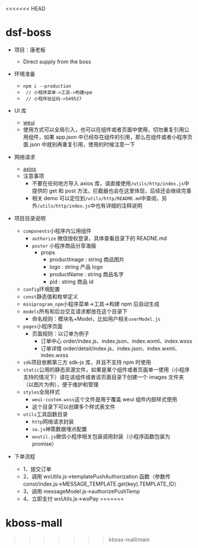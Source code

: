 <<<<<<< HEAD
# dsf-boss

- 项目：康老板

  - Direct supply from the boss

- 环境准备
  - `npm i --production `
  - ` // 小程序菜单->工具->构建npm`
  - ` // 小程序验证码->549527`
- UI 库
  - [weui](https://wechat-miniprogram.github.io/weui/docs/#weui%E7%BB%84%E4%BB%B6%E5%BA%93%E7%AE%80%E4%BB%8B)
  - 使用方式可以全局引入，也可以在组件或者页面中使用，切勿重复引用公用组件，如果 app.json 中已经存在组件的引用，那么在组件或者小程序页面.json 中就别再重复引用，使用的时候注意一下
- 网络请求
  - [axios](https://github.com/axios/axios)
  - 注意事项
    - 不要在任何地方导入 axios 库，请直接使用`/utils/http/index.js`中提供的 get 和 post 方法，拦截器也会在这里体现，后续还会继续完善
    - 相关 demo 可以定位到`/utils/http/README.md`中查阅，另外`/utils/http/index.js`中也有详细的注释说明
- 项目目录说明
  - `components`小程序内公用组件
    - `authorize` 微信授权登录，具体查看目录下的 READNE.md
    - `poster` 小程序商品分享海报
      - props
        - productImage : string 商品图片
        - logo : string 产品 logo
        - productName : string 商品名字
        - pid : string 商品 id
  - `config`环境配置
  - `const`静态值和枚举定义
  - `miniprogram_npm`小程序菜单->工具->构建 npm 后自动生成
  - `models`所有和后台交互请求都放在这个目录下
    - 命名规则：模块名+Model，比如用户相关`userModel.js`
  - `pages`小程序页面
    - 页面规则：以订单为例子
      - 订单中心 order/index.js、index.json、index.wxml、index.wxss
      - 订单详情 order/detail/index.js、index.json、index.wxml、index.wxss
  - `sdk`项目依赖第三方 sdk-js 库，并且不支持 npm 时使用
  - `static`公用的静态资源文件，如果是某个组件或者页面单一使用（小程序支持的情况下）请在该组件或者该页面目录下创建一个 images 文件夹（以图片为例），便于维护和管理
  - `styles`全局样式
    - `weui-custom.wxss`这个文件是用于覆盖 weui 组件内部样式使用
    - 这个目录下可以创建多个样式表文件
  - `utils`工具函数目录
    - `http`网络请求封装
    - `sa.js`神策数据埋点配置
    - `wxutil.js`微信小程序相关包装调用封装（小程序函数包装为 promise）
- 下单流程
  - 1、提交订单
  - 2、调用 wxUtils.js->templatePushAuthorization 函数（参数传 const/index.js->MESSAGE_TEMPLATE.get(key).TEMPLATE_ID）
  - 3、调用 messageModel.js->authorizePushTemp
  - 4、立即支付 wxUtils.js->wxPay
=======
# kboss-mall
>>>>>>> kboss-mall/main
